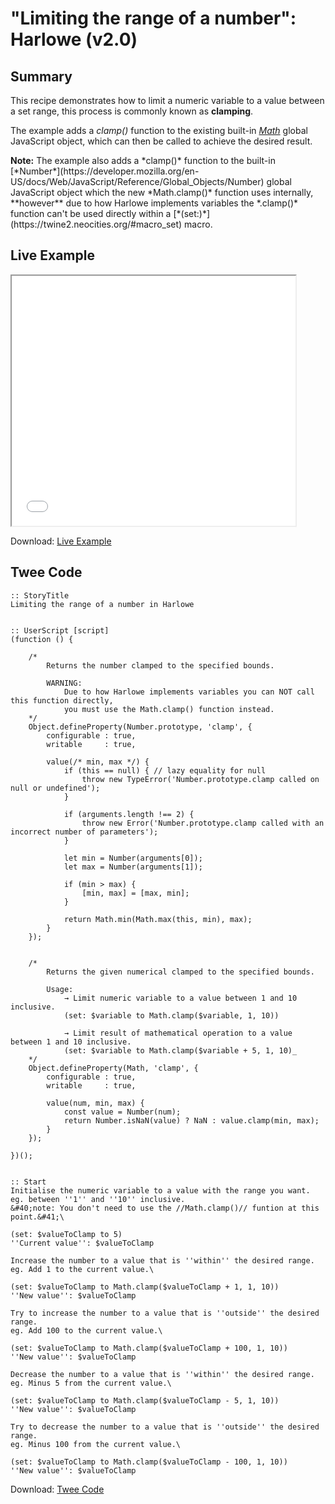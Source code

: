 # "Limiting the range of a number": Harlowe (v2.0)

## Summary

This recipe demonstrates how to limit a numeric variable to a value between a set range, this process is commonly known as **clamping**.

The example adds a *clamp()* function to the existing built-in [*Math*](https://developer.mozilla.org/en-US/docs/Web/JavaScript/Reference/Global_Objects/Math) global JavaScript object, which can then be called to achieve the desired result.

<div class="alertbox information"><strong>Note:</strong> The example also adds a *clamp()* function to the built-in [*Number*](https://developer.mozilla.org/en-US/docs/Web/JavaScript/Reference/Global_Objects/Number) global JavaScript object which the new *Math.clamp()* function uses internally, **however** due to how Harlowe implements variables the *<Number>.clamp()* function can't be used directly within a [*(set:)*](https://twine2.neocities.org/#macro_set) macro.</div>


## Live Example

<section>
<iframe src="harlowe_clamping_numbers_example.html" height=400 width=90%></iframe>


Download: <a href="harlowe_clamping_numbers_example.html" target="_blank">Live Example</a>
</section>

## Twee Code

```
:: StoryTitle
Limiting the range of a number in Harlowe


:: UserScript [script]
(function () {

	/*
		Returns the number clamped to the specified bounds.

		WARNING:
			Due to how Harlowe implements variables you can NOT call this function directly,
			you must use the Math.clamp() function instead.
	*/
	Object.defineProperty(Number.prototype, 'clamp', {
		configurable : true,
		writable     : true,

		value(/* min, max */) {
			if (this == null) { // lazy equality for null
				throw new TypeError('Number.prototype.clamp called on null or undefined');
			}

			if (arguments.length !== 2) {
				throw new Error('Number.prototype.clamp called with an incorrect number of parameters');
			}

			let min = Number(arguments[0]);
			let max = Number(arguments[1]);

			if (min > max) {
				[min, max] = [max, min];
			}

			return Math.min(Math.max(this, min), max);
		}
	});


	/*
		Returns the given numerical clamped to the specified bounds.

		Usage:
			→ Limit numeric variable to a value between 1 and 10 inclusive.
			(set: $variable to Math.clamp($variable, 1, 10))

			→ Limit result of mathematical operation to a value between 1 and 10 inclusive.
			(set: $variable to Math.clamp($variable + 5, 1, 10)_
	*/
	Object.defineProperty(Math, 'clamp', {
		configurable : true,
		writable     : true,

		value(num, min, max) {
			const value = Number(num);
			return Number.isNaN(value) ? NaN : value.clamp(min, max);
		}
	});

})();


:: Start
Initialise the numeric variable to a value with the range you want.
eg. between ''1'' and ''10'' inclusive.
&#40;note: You don't need to use the //Math.clamp()// funtion at this point.&#41;\

(set: $valueToClamp to 5)
''Current value'': $valueToClamp

Increase the number to a value that is ''within'' the desired range.
eg. Add 1 to the current value.\

(set: $valueToClamp to Math.clamp($valueToClamp + 1, 1, 10))
''New value'': $valueToClamp

Try to increase the number to a value that is ''outside'' the desired range.
eg. Add 100 to the current value.\

(set: $valueToClamp to Math.clamp($valueToClamp + 100, 1, 10))
''New value'': $valueToClamp

Decrease the number to a value that is ''within'' the desired range.
eg. Minus 5 from the current value.\

(set: $valueToClamp to Math.clamp($valueToClamp - 5, 1, 10))
''New value'': $valueToClamp

Try to decrease the number to a value that is ''outside'' the desired range.
eg. Minus 100 from the current value.\

(set: $valueToClamp to Math.clamp($valueToClamp - 100, 1, 10))
''New value'': $valueToClamp

```

Download: <a href="harlowe_clamping_numbers_twee.txt" target="_blank">Twee Code</a>

